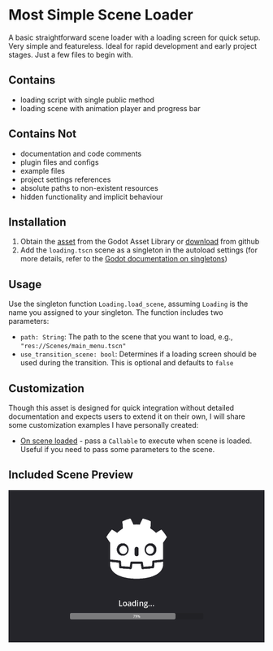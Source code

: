 # Most Simple Scene Loader

A basic straightforward scene loader with a loading screen for quick setup. Very simple and featureless. Ideal for rapid development and early project stages. Just a few files to begin with.

## Contains
- loading script with single public method
- loading scene with animation player and progress bar

## Contains Not
- documentation and code comments
- plugin files and configs
- example files
- project settings references
- absolute paths to non-existent resources
- hidden functionality and implicit behaviour

## Installation
1. Obtain the [asset](https://godotengine.org/asset-library/asset/3128) from the Godot Asset Library or [download](https://github.com/MikeAmputer/godot-simple-scene-loader/archive/refs/heads/master.zip) from github
2. Add the `loading.tscn` scene as a singleton in the autoload settings (for more details, refer to the [Godot documentation on singletons](https://docs.godotengine.org/en/stable/tutorials/scripting/singletons_autoload.html))

## Usage
Use the singleton function `Loading.load_scene`, assuming `Loading` is the name you assigned to your singleton.
The function includes two parameters:
- `path: String`: The path to the scene that you want to load, e.g., `"res://Scenes/main_menu.tscn"`
- `use_transition_scene: bool`: Determines if a loading screen should be used during the transition. This is optional and defaults to `false`

## Customization
Though this asset is designed for quick integration without detailed documentation and expects users to extend it on their own, I will share some customization examples I have personally created:
- [On scene loaded](/customizations/on_scene_loaded_call.gd) - pass a `Callable` to execute when scene is loaded. Useful if you need to pass some parameters to the scene.

## Included Scene Preview
<div style="display: flex; align-items: center;">
    <img src="_img/mssl.png" alt="Preview" height="300">
</div>
